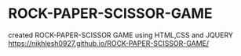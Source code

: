 # ROCK-PAPER-SCISSOR-GAME
created ROCK-PAPER-SCISSOR GAME using HTML,CSS and JQUERY
https://nikhlesh0927.github.io/ROCK-PAPER-SCISSOR-GAME/

